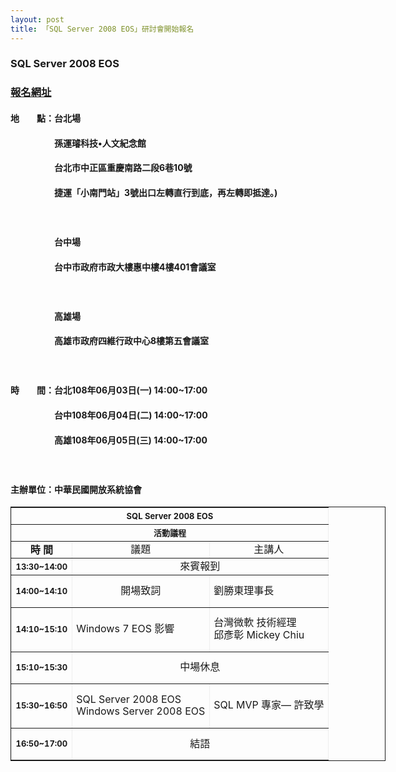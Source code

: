```yaml
---
layout: post
title: 「SQL Server 2008 EOS」研討會開始報名
---
```



### SQL Server 2008 EOS
### [報名網址](https://www.cosa.org.tw/eventlist/)
#### 地　　點：****台北場****
#### 　　　　　孫運璿科技•人文紀念館
#### 　　　　　台北市中正區重慶南路二段6巷10號
#### 　　　　　捷運「小南門站」3號出口左轉直行到底，再左轉即抵達。)
#### 　　　　　
#### 　　　　　****台中場****
#### 　　　　　台中市政府市政大樓惠中樓4樓401會議室
#### 　　　　　
#### 　　　　　****高雄場****
#### 　　　　　高雄市政府四維行政中心8樓第五會議室
#### 　　　　　
#### 時　　間：台北108年06月03日(一) 14:00~17:00
#### 　　　　　台中108年06月04日(二) 14:00~17:00
#### 　　　　　高雄108年06月05日(三) 14:00~17:00
#### 　　　　　
#### 主辦單位：中華民國開放系統協會

<!--more-->


<table border="1" cellspacing="0" style="border-collapse:collapse; border:1px solid; font-size:13px; line-height:19.5px; margin:0px auto 10px; width:600px">
	<tbody>
		<tr>
			<th colspan="3" style="text-align:center">SQL Server 2008 EOS</th>
		</tr>
		<tr>
			<th colspan="3" style="text-align:center">活動議程</th>
		</tr>	
		<tr>
			<th style="text-align:center"><span style="font-size:16px">時 間</span></th>
			<td style="text-align:center"><span style="font-size:16px">議題</span></td>
			<td style="text-align:center"><span style="font-size:16px">主講人</span></td>
		</tr>
		<tr>
			<th style="text-align:center">13:30~14:00</th>
			<td colspan="2" style="text-align:center"><span style="font-size:16px">來賓報到</span></td>
		</tr>
		<tr>
			<th style="text-align:center">14:00~14:10</th>
			<td>
			<p style="text-align:center"><span style="font-size:16px">開場致詞</span></p>
			</td>
			<td>
			<p><span style="font-size:16px">劉勝東理事長</span></p>
			</td>
		</tr>
		<tr>
			<th style="text-align:center">14:10~15:10</th>
			<td>
			<p><span style="font-size:16px">Windows 7 EOS 影響</span></p>
			</td>
			<td>
			<p><span style="font-size:16px">台灣微軟 技術經理<br />
			邱彥彰 Mickey Chiu</span></p>
			</td>
		</tr>
		<tr>
			<th style="text-align:center">15:10~15:30</th>
			<td colspan="2" style="text-align:center">
			<p><span style="font-size:16px">中場休息</span></p>
			</td>
		</tr>
		<tr>
			<th style="text-align:center">15:30~16:50</th>
			<td>
			<p><span style="font-size:16px">SQL Server 2008 EOS<br />
			Windows Server 2008 EOS</span></p>
			</td>
			<td>
			<p><span style="font-size:16px">SQL MVP 專家&mdash; 許致學</span></p>
			</td>
		</tr>
		<tr>
			<th style="text-align:center">16:50~17:00</th>
			<td colspan="2" style="text-align:center">
			<p><span style="font-size:16px">結語</span></p>
			</td>
		</tr>
	</tbody>
</table>
